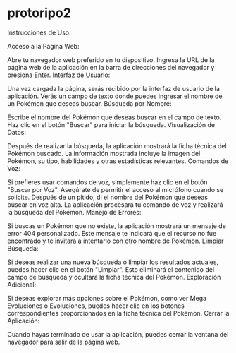 # protoripo2

Instrucciones de Uso:

Acceso a la Página Web:

Abre tu navegador web preferido en tu dispositivo.
Ingresa la URL de la página web de la aplicación en la barra de direcciones del navegador y presiona Enter.
Interfaz de Usuario:

Una vez cargada la página, serás recibido por la interfaz de usuario de la aplicación.
Verás un campo de texto donde puedes ingresar el nombre de un Pokémon que deseas buscar.
Búsqueda por Nombre:

Escribe el nombre del Pokémon que deseas buscar en el campo de texto.
Haz clic en el botón "Buscar" para iniciar la búsqueda.
Visualización de Datos:

Después de realizar la búsqueda, la aplicación mostrará la ficha técnica del Pokémon buscado.
La información mostrada incluye la imagen del Pokémon, su tipo, habilidades y otras estadísticas relevantes.
Comandos de Voz:

Si prefieres usar comandos de voz, simplemente haz clic en el botón "Buscar por Voz".
Asegúrate de permitir el acceso al micrófono cuando se solicite.
Después de un pitido, di el nombre del Pokémon que deseas buscar en voz alta.
La aplicación procesará tu comando de voz y realizará la búsqueda del Pokémon.
Manejo de Errores:

Si buscas un Pokémon que no existe, la aplicación mostrará un mensaje de error 404 personalizado.
Este mensaje te indicará que el recurso no fue encontrado y te invitará a intentarlo con otro nombre de Pokémon.
Limpiar Búsqueda:

Si deseas realizar una nueva búsqueda o limpiar los resultados actuales, puedes hacer clic en el botón "Limpiar".
Esto eliminará el contenido del campo de búsqueda y ocultará la ficha técnica del Pokémon.
Exploración Adicional:

Si deseas explorar más opciones sobre el Pokémon, como ver Mega Evoluciones o Evoluciones, puedes hacer clic en los botones correspondientes proporcionados en la ficha técnica del Pokémon.
Cerrar la Aplicación:

Cuando hayas terminado de usar la aplicación, puedes cerrar la ventana del navegador para salir de la página web.